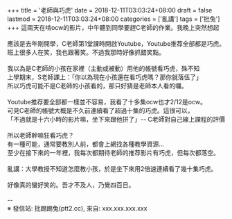 +++
title = '老師與巧虎'
date = 2018-12-11T03:03:24+08:00
draft = false
lastmod = 2018-12-11T03:03:24+08:00
categories = ['亂講']
tags = ['批兔']
+++
這兩天在啃ocw的影片，中午聽到同學要趕C老師的作業。我晚上突然想起<br>
<br>
應該是去年剛開學，C老師第1堂課時開啟Youtube，Youtube推荐全部都是巧虎。<br>
班上很多人在笑，我也跟著笑。不過我那時好像抓錯笑點。<br>
<br>
我以為是C老師的小孩在家裡（主動或被動）用他的帳號看巧虎，殊不知<br>
上學期末，S老師課上：「你以為現在小孩還在看巧虎嗎？那你就落伍了」<br>
所以巧虎可能不是C老師的小孩看的，那只好猜是老師本人看的囉。<br>
<br>
Youtube推荐要全部都一樣並不容易，我看了十多集ocw也才2/12是ocw。<br>
可見C老師的帳號大概是不久前連續看了超過十集的巧虎。這很可以，<br>
「不過就是十六小時的影片嘛，坐下來跟他拼了」-- C老師對自己線上課程的評價<br>
<br>
所以老師幹嘛狂看巧虎？<br>
有一種可能，通常要教別人前，都會上網找各種教學資源...<br>
至少在接下來的一年裡，我每次都期待老師的推荐影片有巧虎，但每次都落空。<br>
<br>
亂講：大學教授不知道怎麼教小孩，於是坐下來用2倍速連續看了幾十集巧虎。<br>
<br>
好像真的蠻好笑的。吾才不及人，乃覺四百日。<br>
<br>
--<br>
※ 發信站: 批踢踢兔(ptt2.cc), 來自: xxx.xxx.xxx.xxx<br>
